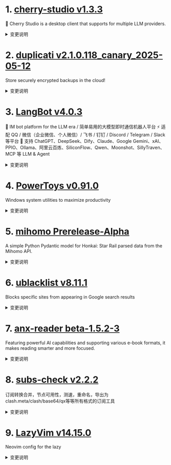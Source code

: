
# 1. [cherry-studio v1.3.3](https://github.com/CherryHQ/cherry-studio/releases/tag/v1.3.3)  
🍒 Cherry Studio is a desktop client that supports for multiple LLM providers.
<details>
<summary>变更说明</summary>

## What's Changed
* fix: ensure modelId is case-insensitive in findTokenLimit function  
* docs: Improve the README for better readability  
* fix: copilot annotation bug  
* chore(workflows): update workflows for new repo structure  
* fix: multi-window entry html  
* feat(i18n): add page zoom settings in English, Japanese, and Russian …  
* feat: add undo functionality to agent prompt generation  
* revert: openai compatible type  
* fix: OpenAIResponseProvider summaryForSearch impl model wrong  
* feature: Hide disabled options for web search  

## New Contributors
*  made their first contribution in 

**Full Changelog**:   

</details>

# 2. [duplicati v2.1.0.118_canary_2025-05-12](https://github.com/duplicati/duplicati/releases/tag/v2.1.0.118_canary_2025-05-12)  
Store securely encrypted backups in the cloud!
<details>
<summary>变更说明</summary>

This release is a canary release intended to be used for testing.
#
# Major changes in this version
This version has a number of minor fixes and a major rewrite of the the "repair" command.
The logic for the "repair" command is that it should be possible to recover loss of `.dblock` files, if the data is still present locally.
This logic has been fixed in multiple ways and now also supports recovering data, even if no individual `.dblock` volumes can be fully recovered.
In this case, the repair will recreate as much data as possible in new `.dblock` files, and configure it so as many files as possible are available.

The `purge-broken-files` can be used after repair has failed to recover eveything, and will only purge the files that were lost.
The `purge-broken-files` command has also been updated to support using incorrect metadata, such that files are not purged if they are only missing metadata.

There are again numerous fixes to ngclient, including some faster browsing of restore contents, and better remote validation of folder contents.
The UI now supports a number of different languages.
#
## Database version upgrade to v16
The local database is again upgraded with two index changes for correctness and performance.
The bundled `Duplicati.CommandLine.DatabaseTool.exe` / `duplicati-database-tool` can downgrade databases.
Since the change is only index addition, there is no data loss on downgrades.
#

## Detailed list of changes:
- Support `CACHEDIR.TAG` as a default exclude file marker
- Improved `list-broken-files` to more accurately show contents, thanks 
- Added new faster API for listing restores (only used in ngclient)
- Added new API for testing to check for existing files (only used in ngclient)
- Updated translations, thanks to all the translators
- Fixed pCloud OAuth url in CLI
- Improved logic for combining Regex filters, thanks 
- Improved error parsing for `box.com` backend
- Simplified log closing to avoid cases where the log file is kept open
- Prevent database actions when delete is invoked with no versions to delete
- Updated throttle library to force more smooth output
- Tracking task metadata (start/stop time) for better log scoping
- Fixed AuthID not being reported as a password property
- Removed CloudFiles backend
- Fixed issue with throttle not working correctly on some backends
- Fixed an issue with rclone giving errors after each operation
- Fixed repair command to support repairs with partial data available
- Updated local DB schema to v16 (two new indexes)
- Fixed scheduling order when starting a backup
- Fixed case where warnings were emitted if the local data contains duplicates during repair, thanks  and 
- Updated iDrivee2 to use HttpClient
- Updated TahoeLAFS to use HttpClient
- Removed long-standing `FIXMEGlobal` class
- Fixed issue with `server-util` timing out after 15 min, if using the `--wait` option
#
## Ngclient changes:
- Fixed "Export as commandline"
- Prevent GUI commandline from sending empty arguments
- Fixed some options were missing from the commandline view
- Added some confirmation dialogs
- Added indicator to show if backup is encrypted
- Improved notification state not always showing errors
- Fixed issue with multiple request fired on restore browsing
- Updated restore to use new faster API, if available
- Fixed issue with percent-encoded paths from configuration import
- Fixed issues with Test button not detecting SSL certificates or SSH key changes in all places
- Updated the Test button to check for existing files if the API is available
- Stop restore attempts early on known fatal errors (passphrase missing, empty folder, etc)
- Fixed an issue with advanced option lists not showing the correct labels
- Added a restore progress page
- Support multiple root folders on restore
- Test destination has a spinner while active
- Added spinners for long-running tasks from the start page
- Added TahoeLAFS UI
- Fixed the Live logs area
- Added multiple languages to the UI, thanks to all the translators
- Updated login page and loading indicator  

</details>

# 3. [LangBot v4.0.3](https://github.com/RockChinQ/LangBot/releases/tag/v4.0.3)  
🤩 IM bot platform for the LLM era / 简单易用的大模型即时通信机器人平台 ⚡️ 适配 QQ / 微信（企业微信、个人微信）/ 飞书 / 钉钉 / Discord / Telegram / Slack 等平台 🧩 支持 ChatGPT、DeepSeek、Dify、Claude、Google Gemini、xAI、PPIO、Ollama、阿里云百炼、SiliconFlow、Qwen、Moonshot、SillyTraven、MCP 等 LLM & Agent
<details>
<summary>变更说明</summary>

**Full Changelog**: 
  

</details>

# 4. [PowerToys v0.91.0](https://github.com/microsoft/PowerToys/releases/tag/v0.91.0)  
Windows system utilities to maximize productivity
<details>
<summary>变更说明</summary>

<!-- items that need to be updated release to release -->
[github-next-release-work]: 
[github-current-release-work]: 
[ptUserX64]:  
[ptUserArm64]:  
[ptMachineX64]:  
[ptMachineArm64]: 

In the [v0.91 release cycle][github-current-release-work], we focused on new features, stability, and automation.

## Installer Hashes

|  Description   | Filename | sha256 hash |
|----------------|----------|-------------|
| Per user - x64       | [PowerToysUserSetup-0.91.0-x64.exe][ptUserX64] | 190DD702EDE2D3AC27A253DF8BC2416B1AF05E6594FF25CABEE844E6D3C8CCB0 |
| Per user - ARM64     | [PowerToysUserSetup-0.91.0-arm64.exe][ptUserArm64] | BE6C964C40147B5F7838E51A13837347756CC45E6AC5BC0DD11AF9AF605ABDCD |
| Machine wide - x64   | [PowerToysSetup-0.91.0-x64.exe][ptMachineX64] | 2308D896D9A66C56B98AC8B3CE9B7C945C7A2315551E36C118C7ECAC4A6D05C2 |
| Machine wide - ARM64 | [PowerToysSetup-0.91.0-arm64.exe][ptMachineArm64] | 28BD1FEFA22C52279C6B600E677B425B014D1F9190EA449D6C63FC2702092DA3 |

## Highlights

 - We focused on greatly improving Command Palette's performance and fixing a large amount of bugs. Some new features we've added are:
 - Added the ability for Command Palette to search any file using a fallback command.
 - Added the ability to make the Command Palette global hotkey a low-level keyboard hook.
 - Added open URL fallback command for the WebSearch extension, enabling users to directly open URLs in the browser from Command Palette.
 - You can now define custom formats in the Date and Time plugins of PT Run and Command Palette. Thanks !

### Advanced Paste

 - Fixed an issue where Advanced Paste failed to create the OCR engine for certain English language tags (e.g., en-CA) by initializing the OCR engine with the user profile language. Thanks !

### Color Picker

 - Fixed an issue where a resource leak caused hangs or crashes by properly disposing of the Graphics object. Thanks !
 - Fixed an issue where Color Picker exited on Backspace keypress by ensuring it only closes when focused and aligning Escape/Backspace behavior. Thanks !
 - Added support for Oklab and Oklch color formats in Color Picker. Thanks !

### Command Not Found

 - Updated the WinGet Command Not Found script to only enable the experimental features if they actually exist.

### Command Palette

 - Updated bug template to include Command Palette module.
 - Fixed an issue where the toast window was not scaled for DPI, causing layout issues under display scaling.
 - Fixed an issue where Up/Down keyboard navigation didn't move selection when caret was at position 0, and add continuous navigation like PT Run v1. Thanks !
 - Updated the Time and Date extension code to simplify it and improve clarity.
 - Fixed an issue where capitalization in the command causes failure when trying to go to the mouse pointer, resolved by adjusting the command to lowercase.
 - Added open URL fallback command for the WebSearch extension, enabling users to directly open URLs in the browser from Command Palette. Thanks !
 - Added setting to enable/disable system tray icon in CmdPal and align terminology with Windows 11. Thanks !
 - Fixed an alias update issue by removing the old alias when a new one is set.
 - Resolved GitHub casing conflict by migrating Exts and exts into a new ext directory, ensuring consistent structure across platforms and preventing path fragmentation.
 - Fix an issue where the 'Create New Extension' command generated empty file names.
 - Added the ability to make the global hotkey a low-level keyboard hook.
 - Added support for JUMBO thumbnails, enabling access to high-resolution icons.
 - Fixed crashes when CmdPal auto-hid itself while an MSAL dialog was opened, by preventing CmdPal from hiding if it's disabled.
 - Added support for immediately selecting search text when a page is loaded.
 - Fixed a bug where extension settings pages failed to reload on reopen by updating the settings form when extension settings are saved.
 - Fixed an issue where the Command Palette failed to launch from the runner.
 - Refactored and ported the PowerToys Run v1 calculator logic into Command Palette, added settings support, and improved fallback behavior.
 - Re-added support for list item keyboard shortcuts.
 - Enhanced accessibility in Command Palette by adding proper labels, refining animations, improving localization, and fixed a11y related issues.
 - Ported custom format support to the Time and Date plugin, reordered and cleaned up settings, improved error messaging, and fixed edge-case crashes for more robust and user-friendly behavior. Thanks !
 - Added fallback item for system command.
 - Fixed a bug in Windows System Command where the key prompt incorrectly displayed "Empty" for the "Open Recycle Bin" action. Thanks !
 - Fixed an issue where the 'more commands' list showed commands that shouldn't be visible. Thanks !
 - Fixed an issue where the details view in Command Palette displayed an oversized icon and misaligned text, aligning it with Windows Search behavior.
 - Fixed a bug where empty screen content and command bar commands were cut off when using long labels, ensuring proper layout and visibility.
 - Improved CmdPal’s WinGet integration by fixing version display for installed packages, enabling updates with icons, and migrating the preview winget API to a stable version.
 - Fixed a bug where commands for ContentPage didn't update until after exit, by ensuring context menus are fully initialized when they change.
 - Added fallback support to the TimeDate extension, enabling direct date/time queries without pre-selecting the command.
 - Added import of Common.Dotnet.AotCompatibility.props across multiple CmdPal project files to enhance AOT compilation support.
 - Fixed a crash in CmdPal settings caused by a null HotKey when settings.json is missing or lacks a defined hotkey. Thanks !
 - Added support for filterable, nested context menus in CmdPal, including a search box to maintain focus behavior.
 - Refactored CmdPal classes to improve JSON serialization and introduced new serialization contexts for better performance and maintainability.
 - Added support for ahead-of-time (AoT) compilation.
 - Added retry mechanism for CmdPal launch.
 - Removed some unused files from CmdPal.Common to simplify codebase and facilitate marking it as AoT-compatible.
 - Fixed a bug where a race condition in the update of SearchText caused the cursor in the input box to automatically jump to the end of the line, ensuring SearchText is only updated after it has actually been changed.
 - Added support for searching any file in fallback command.
 - Cleaned up AoT-related code to prevent duplicate operations during testing.
 - Reduced CmdPal load time by parallelizing extension startup and adding timeouts to prevent misbehaving extensions from blocking others.
 - Enhanced UI behavior by dismissing the details pane when the list gets emptied, avoiding inconsistent visual states.
 - Added support to unset the fallback command in CmdPal when no matching command is found, ensuring cleaner reload behavior.
 - Fixed a leak in the CmdPal extension template by addressing improper ComServer use.
 - Prevented CmdPal window from maximizing on title bar double-click to maintain intended window behavior. Thanks !
 - Fixed an issue where the Settings UI launched too small by making window dimensions DPI-aware and enforcing minimum width and height using WinUIEx.
 - Fixed white flash and one-time animation issues in CmdPal by cloaking the window instead of hiding it.
 - Fixed a bug where all extension settings were fetched on startup by lazy-loading extension settings, reducing initialization overhead.
 - Added support for protecting CmdPal from crashes on Adaptive Card parse failure.
 - Replaced shell:AppsFolder with URI activation in CmdPal to improve reliability.
 - Added ability to open CmdPal settings from PowerToys Settings.
 - Added ability for CmdPal to observe and dynamically update extension details by tracking property changes on the selected item.
 - Bumped the toolkit version used in the CmdPal extension template to 0.2.0.

### Image Resizer

 - Fixed an issue where deleting an Image Resizer preset removed the wrong preset.

### Keyboard Manager

 - Fixed an issue where a modifier key, when set without specifying left or right, would get stuck due to incorrect key handling, by tracking the pressed keys and sending the correct key accordingly. Thanks !

### PowerRename

 - Enhanced PowerRename's time formatting capabilities by adding 12-hour time format patterns with AM/PM support. Thanks !

### PowerToys Run

 - Added support for custom formats in the "Time and Date" plugin and improves error messages for invalid input formats. Thanks !
 - Fix two crashes: one for WFT on very early dates and another for calculating the week of the month on very late dates (e.g., 31.12.9999), and reorder UI settings. Thanks !
 - Fix an issue where capitalization in the command causes failure when trying to go to the mouse pointer, resolved by adjusting the command to lowercase.
 - Added version details to plugin error messages for 'Loading error' and 'Init error'. Thanks !
 - Enhanced result model by adding support for preventing usage-based ordering, giving plugin developers greater control over sorting behavior. Thanks  and !

### Quick Accent

 - Updated the letter mapping in GetDefaultLetterKeyEPO, replacing "ǔ" with "ŭ" for the VK_U key to accurately reflect Esperanto phonetics. Thanks !
 - Fixed an issue where Quick Accent did not work properly when using the on-screen keyboard. Thanks !

### Registry Preview

 - Enhanced Registry Preview to support pasting registry keys and values without manually writing the file header, and added a new button for resetting the app. Thanks !

### Settings

 - Fix an issue where the Settings app randomly showed a blank icon in the taskbar by deferring icon assignment until the window is activated.
 - Added the ability to maximize the "What's New" window for a more comfortable reading experience.

### Workspaces

 - Fixed bugs where Steam games were not captured or launched correctly by updating window filtering and integrating Steam URL protocol handling.

### Documentation

 - Added QuickNotes to the third-party plugins documentation for PowerToys Run. Thanks !
 - Added Weather and Pomodoro plugins to the PowerToys Run third-party plugin documentation. Thanks !
 - Added the Linear plugin to PowerToys Run's third-party plugin documentation. Thanks !
 - Fixed formatting issues in documentation files and updated contributor and team member information. Thanks  and !

### Development

 - Updated GitHub Action to install .NET 9 for MSStore release support.
 - Updated version placeholder in bug_report.yml to prevent incorrect v0.70.0 versioning in issue reports.
 - Updated GitHub Action to upgrade actions/setup-dotnet from version 3 to version 4 for MSStore release.
 - Added securityContext to WinGet configuration files, allowing invocation from user context and prompting a single UAC for elevated resources in a separate process. Thanks !
 - Changed log file extensions from .txt to .log to support proper file associations and tooling compatibility, and added logs for Workspace. Thanks !
 - Upgraded testing framework dependencies and aligned package versions across components.
 - Upgraded dependencies to fix vulnerabilities.
 - Enhanced repository security by pinning GitHub Actions and Docker tags to immutable full-length commits and integrating automated dependency vulnerability scanning via Dependency Review Workflow. Thanks !
 - Upgraded Boost dependencies to a newer version.
 - Upgraded toolkit to the latest version, suppressed AoT-related warnings.
 - Fixed an issue where missing signing for newly added files caused build failures.
 - Update release pipeline to prevent publishing private symbols for 100 years.
 - Introduced fuzzing for PowerRename to improve reliability and added setup guidance for extending fuzzing to other C++ modules.
 - Added centralized pre-creation of generated folders for all .csproj projects to prevent build failures.
 - Updated WinAppSDK to the latest 1.7 version.
 - Upgraded Boost dependencies to the latest version for the PowerRename Fuzzing project.
 - Updated the ADO area path in tsa.json to resolve TSA pipeline errors caused by a deprecated path.
 - Initiated AoT support for CmdPal with foundational work in progress.
  
### Tool/General

 - Added support for automating bug report creation by generating a pre-filled GitHub issue URL with system and diagnostic information. Thanks !
 - Added scripts to locally build the installer, ensuring the CmdPal can also be launched in a local environment.
 - Removed export PFX logic to eliminate hardcoded password usage and resolve PSScriptAnalyzer security warning.
 - Added PowerShell script and CI integration to enforce consistent use of Common.Dotnet.CsWinRT.props across all C# projects under the src folder.
  

</details>

# 5. [mihomo Prerelease-Alpha](https://github.com/MetaCubeX/mihomo/releases/tag/Prerelease-Alpha)  
A simple Python Pydantic model for Honkai: Star Rail parsed data from the Mihomo API.
<details>
<summary>变更说明</summary>

Release created at  Thu May 15 18:17:08 CST 2025
Synchronize Alpha branch code updates, keeping only the latest version
<br>



  

</details>

# 6. [ublacklist v8.11.1](https://github.com/iorate/ublacklist/releases/tag/v8.11.1)  
Blocks specific sites from appearing in Google search results
<details>
<summary>变更说明</summary>

##  (2025-05-12)


### Bug Fixes

* **serpinfo:** reject invalid prop names 
* update website URLs. Ref  


### Performance Improvements

* **serpinfo:** improve performance 




---
This release is also available on:
- 
- ~~~~  

</details>

# 7. [anx-reader beta-1.5.2-3](https://github.com/Anxcye/anx-reader/releases/tag/beta-1.5.2-3)  
Featuring powerful AI capabilities and supporting various e-book formats, it makes reading smarter and more focused. 
<details>
<summary>变更说明</summary>

## 1.5.2
- Feat: iOS dark and tinted icons
- Feat: Custom reading background image
- Feat: Import any custom reading background
- Feat: Custom writing direction(Horizontal, Vertical)
- Fix: WebDAV sync may override cloud data
- Fix: TTS may stop when encountering some punctuation
- Fix: Background image stretched in scroll mode
- Fix: Hide scrollbar in scroll mode
- Fix: Vertical margin prompt is not clear in vertical mode
- Fix: Click position cannot be recognized in vertical mode
- Fix: WebDAV sync may override cloud data with special characters
- Fix: Reduce TTS reading interval time

- 新增：iOS 深色、着色图标
- 新增：设置阅读背景图片
- 新增：导入任意自定义阅读背景
- 新增：可以选择文字方向（横排、竖排）
- 修复：WebDAV 同步时可能会覆盖云端数据
- 修复：遇到部分标点时朗读停止
- 修复：滚动模式下，背景图片被拉伸
- 修复：在滚动模式下隐藏滚动条
- 修复：竖排模式下，边距调节提示不够明确
- 修复：竖排模式下，点击位置无法正确识别
- 修复：包含特殊字符的文件名无法通过 WebDAV 同步
- 修复：减小 TTS 朗读间隔时间  

</details>

# 8. [subs-check v2.2.2](https://github.com/beck-8/subs-check/releases/tag/v2.2.2)  
订阅转换合并，节点可用性，测速，重命名，导出为clash.meta/clash/base64/qx等等所有格式的订阅工具
<details>
<summary>变更说明</summary>

## Changelog
* 73fe38716a1c7967719fa81516e91ea8c8fcea33 fix: 临时注释ss mux，防止卡住

  

</details>

# 9. [LazyVim v14.15.0](https://github.com/LazyVim/LazyVim/releases/tag/v14.15.0)  
Neovim config for the lazy
<details>
<summary>变更说明</summary>

##  (2025-05-12)


### Features

* **chezmoi:** enhance fzf-lua chezmoi picker and add snacks.dasbhoard entry  
* **keymaps:** show lang when opening treesitter inspect 
* **octo:** add support for snacks picker  
* **snippets:** mini.snippets standalone and blink.resubscribe  


### Bug Fixes

* **blink:** make sure to use `LazyVim.config.icons.kinds`  
* **blink:** remove unnecessary `sources` from `cmdline`  
* **copilot-chat:** switch from deprecated picker integrations  
* **mason:** rename and pin to v1 
* **snacks.picker:** remove redundant leader-gc keymap. Closes    

</details>

